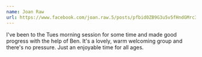 ```yaml
---
name: Joan Raw
url: https://www.facebook.com/joan.raw.5/posts/pfbid0ZB9G3u5v5fHndGMrc3v8i6QpeD2TGuHR2KrH44X5EFnABW75hmSwcmU7r8m9Bemhl
---
```

I've been to the Tues morning session for some time and made good progress with the help of Ben. It's a lovely, warm welcoming group and there's no pressure. Just an enjoyable time for all ages.
